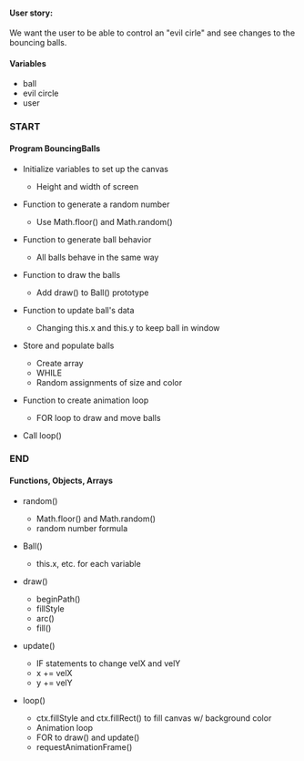 #### User story: 
We want the user to be able to control an "evil cirle" and see changes to the bouncing balls.

#### Variables
 * ball
 * evil circle
 * user

### START 
#### Program BouncingBalls

 * Initialize variables to set up the canvas
   * Height and width of screen

 * Function to generate a random number
   * Use Math.floor() and Math.random()

 * Function to generate ball behavior
   * All balls behave in the same way
 
 * Function to draw the balls
   * Add draw() to Ball() prototype

 * Function to update ball's data
   * Changing this.x and this.y to keep ball in window

 * Store and populate balls
   * Create array
   * WHILE
   * Random assignments of size and color

 * Function to create animation loop
   * FOR loop to draw and move balls

 * Call loop()

### END

#### Functions, Objects, Arrays

 * random()
   * Math.floor() and Math.random()
   * random number formula

 * Ball()
   * this.x, etc. for each variable

 * draw()
   * beginPath()
   * fillStyle
   * arc()
   * fill()

 * update()
   * IF statements to change velX and velY
   * x += velX
   * y += velY

 * loop()
   * ctx.fillStyle and ctx.fillRect() to fill canvas w/ background color
   * Animation loop
   * FOR to draw() and update()
   * requestAnimationFrame()